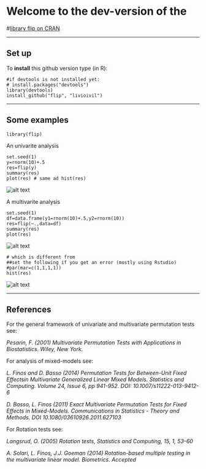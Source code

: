 
# Welcome to the dev-version of the 

#[library flip on CRAN](http://cran.r-project.org/web/packages/flip/index.html)


* * *

## Set up

To **install** this github version type (in R):

    #if devtools is not installed yet: 
    # install.packages("devtools") 
    library(devtools)
    install_github("flip", "livioivil")


* * *

## Some examples

```
library(flip)
```
An univarite analysis
```
set.seed(1)
y=rnorm(10)+.5
res=flip(y)
summary(res)
plot(res) # same ad hist(res)
```

![alt text](https://github.com/livioivil/flip/blob/master/figures/hist.png)

A multivarite analysis
```
set.seed(1)
df=data.frame(y1=rnorm(10)+.5,y2=rnorm(10))
res=flip(~.,data=df)
summary(res)
plot(res) 
```

![alt text](https://github.com/livioivil/flip/blob/master/figures/scatter.png)

```
# which is different from
##set the following if you get an error (mostly using Rstudio)
#par(mar=c(1,1,1,1))
hist(res)
```

![alt text](https://github.com/livioivil/flip/blob/master/figures/hists.png)

* * *

## References

For the general framework of univariate and multivariate permutation tests see: 

*Pesarin, F. (2001) Multivariate Permutation Tests with Applications in Biostatistics. Wiley, New York.*


For analysis of mixed-models see:

*L. Finos and D. Basso (2014) Permutation Tests for Between-Unit Fixed Effectsin Multivariate Generalized Linear Mixed Models. Statistics and Computing. Volume 24, Issue 6, pp 941-952. DOI: 10.1007/s11222-013-9412-6*

*D. Basso, L. Finos (2011) Exact Multivariate Permutation Tests for Fixed Effects in Mixed-Models. Communications in Statistics - Theory and Methods. DOI 10.1080/03610926.2011.627103*


For Rotation tests see: 

*Langsrud, O. (2005) Rotation tests, Statistics and Computing, 15, 1, 53-60*

*A. Solari, L. Finos, J.J. Goeman (2014) Rotation-based multiple testing in the multivariate linear model. Biometrics. Accepted*

